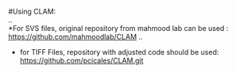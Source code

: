 #Using CLAM:  
..  
*For SVS files, original repository from mahmood lab can be used : https://github.com/mahmoodlab/CLAM
 ..
 * for TIFF Files, repository with adjusted code should be used: https://github.com/pcicales/CLAM.git
